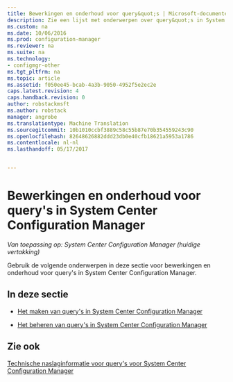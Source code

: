 ```yaml
---
title: Bewerkingen en onderhoud voor query&quot;s | Microsoft-documenten
description: Zie een lijst met onderwerpen over query&quot;s in System Center Configuration Manager. Bewerkingen en onderhoud ligt.
ms.custom: na
ms.date: 10/06/2016
ms.prod: configuration-manager
ms.reviewer: na
ms.suite: na
ms.technology:
- configmgr-other
ms.tgt_pltfrm: na
ms.topic: article
ms.assetid: f050ee45-bcab-4a3b-9050-4952f5e2ec2e
caps.latest.revision: 4
caps.handback.revision: 0
author: robstackmsft
ms.author: robstack
manager: angrobe
ms.translationtype: Machine Translation
ms.sourcegitcommit: 10b1010ccbf3889c58c55b87e70b354559243c90
ms.openlocfilehash: 82648626882ddd23db0e40cfb18621a5953a1786
ms.contentlocale: nl-nl
ms.lasthandoff: 05/17/2017


---
```

# <a name="operations-and-maintenance-for-queries-in-system-center-configuration-manager"></a>Bewerkingen en onderhoud voor query's in System Center Configuration Manager

*Van toepassing op: System Center Configuration Manager (huidige vertakking)*

Gebruik de volgende onderwerpen in deze sectie voor bewerkingen en onderhoud voor query's in System Center Configuration Manager.  

## <a name="in-this-section"></a>In deze sectie  

-   [Het maken van query's in System Center Configuration Manager](../../../core/servers/manage/create-queries.md)  

-   [Het beheren van query's in System Center Configuration Manager](../../../core/servers/manage/manage-queries.md)  

## <a name="see-also"></a>Zie ook  
 [Technische naslaginformatie voor query's voor System Center Configuration Manager](../../../core/servers/manage/queries-technical-reference.md)

